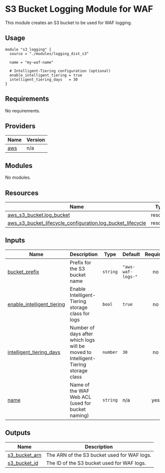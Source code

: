 # S3 Bucket Logging Module for WAF

This module creates an S3 bucket to be used for WAF logging.

## Usage

```hcl
module "s3_logging" {
  source = "./modules/logging_dist_s3"
  
  name = "my-waf-name"
  
  # Intelligent-Tiering configuration (optional)
  enable_intelligent_tiering = true
  intelligent_tiering_days   = 30
}
```

<!-- BEGIN_TF_DOCS -->
## Requirements

No requirements.

## Providers

| Name | Version |
|------|---------|
| <a name="provider_aws"></a> [aws](#provider\_aws) | n/a |

## Modules

No modules.

## Resources

| Name | Type |
|------|------|
| [aws_s3_bucket.log_bucket](https://registry.terraform.io/providers/hashicorp/aws/latest/docs/resources/s3_bucket) | resource |
| [aws_s3_bucket_lifecycle_configuration.log_bucket_lifecycle](https://registry.terraform.io/providers/hashicorp/aws/latest/docs/resources/s3_bucket_lifecycle_configuration) | resource |

## Inputs

| Name | Description | Type | Default | Required |
|------|-------------|------|---------|:--------:|
| <a name="input_bucket_prefix"></a> [bucket\_prefix](#input\_bucket\_prefix) | Prefix for the S3 bucket name | `string` | `"aws-waf-logs-"` | no |
| <a name="input_enable_intelligent_tiering"></a> [enable\_intelligent\_tiering](#input\_enable\_intelligent\_tiering) | Enable Intelligent-Tiering storage class for logs | `bool` | `true` | no |
| <a name="input_intelligent_tiering_days"></a> [intelligent\_tiering\_days](#input\_intelligent\_tiering\_days) | Number of days after which logs will be moved to Intelligent-Tiering storage class | `number` | `30` | no |
| <a name="input_name"></a> [name](#input\_name) | Name of the WAF Web ACL (used for bucket naming) | `string` | n/a | yes |

## Outputs

| Name | Description |
|------|-------------|
| <a name="output_s3_bucket_arn"></a> [s3\_bucket\_arn](#output\_s3\_bucket\_arn) | The ARN of the S3 bucket used for WAF logs. |
| <a name="output_s3_bucket_id"></a> [s3\_bucket\_id](#output\_s3\_bucket\_id) | The ID of the S3 bucket used for WAF logs. |
<!-- END_TF_DOCS -->
